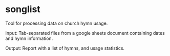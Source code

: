 # songlist
Tool for processing data on church hymn usage.

Input: Tab-separated files from a google sheets document containing dates and hymn information.

Output: Report with a list of hymns, and usage statistics.
